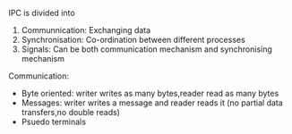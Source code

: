IPC is divided into
1. Communnication: Exchanging data
2. Synchronisation: Co-ordination between different processes
3. Signals: Can be both communication mechanism and synchronising mechanism

Communication:
  * Byte oriented: writer writes as many bytes,reader read as many bytes
  * Messages: writer writes a message and reader reads it (no partial data transfers,no double reads)
  * Psuedo terminals
